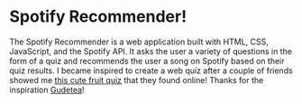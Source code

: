 # Spotify Recommender!
The Spotify Recommender is a web application built with HTML, CSS, JavaScript, and the Spotify API.
It asks the user a variety of questions in the form of a quiz and recommends the user a song on
Spotify based on their quiz results.
I became inspired to create a web quiz after a couple of friends showed me [this cute fruit quiz](https://github.com/Gudetea/FruitCard-Odyssey) that they found online! Thanks for the inspiration [Gudetea](https://github.com/Gudetea)!
